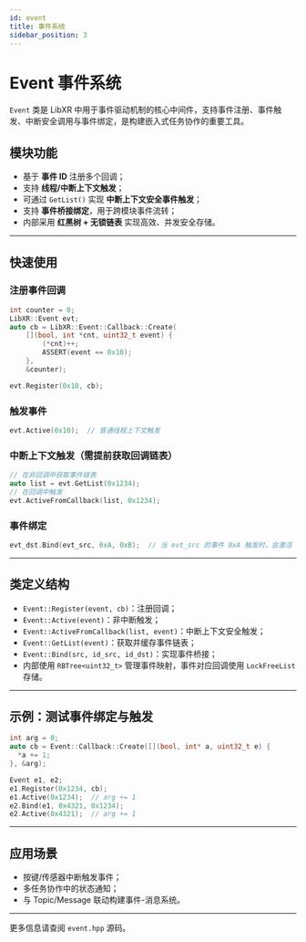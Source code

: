 ```yaml
---
id: event
title: 事件系统
sidebar_position: 3
---
```


# Event 事件系统

`Event` 类是 LibXR 中用于事件驱动机制的核心中间件，支持事件注册、事件触发、中断安全调用与事件绑定，是构建嵌入式任务协作的重要工具。

## 模块功能

- 基于 **事件 ID** 注册多个回调；
- 支持 **线程/中断上下文触发**；
- 可通过 `GetList()` 实现 **中断上下文安全事件触发**；
- 支持 **事件桥接绑定**，用于跨模块事件流转；
- 内部采用 **红黑树 + 无锁链表** 实现高效、并发安全存储。

---

## 快速使用

### 注册事件回调

```cpp
int counter = 0;
LibXR::Event evt;
auto cb = LibXR::Event::Callback::Create(
    [](bool, int *cnt, uint32_t event) {
        (*cnt)++;
        ASSERT(event == 0x10);
    },
    &counter);

evt.Register(0x10, cb);
```

### 触发事件

```cpp
evt.Active(0x10);  // 普通线程上下文触发
```

### 中断上下文触发（需提前获取回调链表）

```cpp
// 在非回调中获取事件链表
auto list = evt.GetList(0x1234);
// 在回调中触发
evt.ActiveFromCallback(list, 0x1234);
```

### 事件绑定

```cpp
evt_dst.Bind(evt_src, 0xA, 0xB);  // 当 evt_src 的事件 0xA 触发时，会激活 evt_dst 的事件 0xB
```

---

## 类定义结构

- `Event::Register(event, cb)`：注册回调；
- `Event::Active(event)`：非中断触发；
- `Event::ActiveFromCallback(list, event)`：中断上下文安全触发；
- `Event::GetList(event)`：获取并缓存事件链表；
- `Event::Bind(src, id_src, id_dst)`：实现事件桥接；
- 内部使用 `RBTree<uint32_t>` 管理事件映射，事件对应回调使用 `LockFreeList` 存储。

---

## 示例：测试事件绑定与触发

```cpp
int arg = 0;
auto cb = Event::Callback::Create([](bool, int* a, uint32_t e) {
  *a += 1;
}, &arg);

Event e1, e2;
e1.Register(0x1234, cb);
e1.Active(0x1234);  // arg += 1
e2.Bind(e1, 0x4321, 0x1234);
e2.Active(0x4321);  // arg += 1
```

---

## 应用场景

- 按键/传感器中断触发事件；
- 多任务协作中的状态通知；
- 与 Topic/Message 联动构建事件-消息系统。

---

更多信息请查阅 `event.hpp` 源码。

